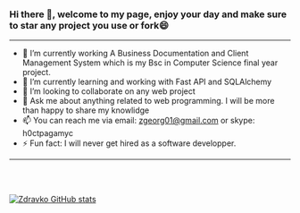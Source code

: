 ### Hi there 👋, welcome to my page, enjoy your day and make sure to star any project you use or fork😄

<hr>

- 🔭 I’m currently working A Business Documentation and Client Management System which is my Bsc in Computer Science final year project. 
- 🌱 I’m currently learning and working with Fast API and SQLAlchemy 
- 👯 I’m looking to collaborate on any web project
- 💬 Ask me about anything related to web programming. I will be more than happy to share my knowlidge
- 📫 You can reach me via email: zgeorg01@gmail.com or skype: h0ctpagamyc
- ⚡ Fun fact: I will never get hired as a software developper.

<hr>
<br>
<br>

[![Zdravko GitHub stats](https://github-readme-stats.vercel.app/api?username=r00tmebaby)](https://github.com/r00tmebaby)
